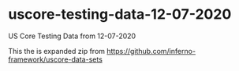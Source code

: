 # uscore-testing-data-12-07-2020
US Core Testing Data from 12-07-2020

This the is expanded zip from https://github.com/inferno-framework/uscore-data-sets
